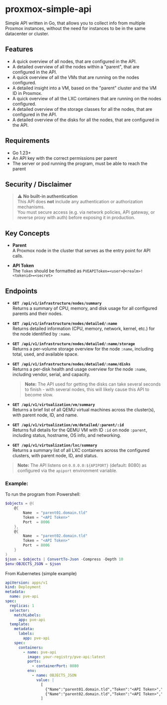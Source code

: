 # proxmox-simple-api
Simple API written in Go, that allows you to collect info from multiple Proxmox instances, without the need for instances to be in the same datacenter or cluster.


## Features
- A quick overview of all nodes, that are configured in the API.
- A detailed overview of all the nodes within a "parent", that are configured in the API.
- A quick overview of all the VMs that are running on the nodes configured.
- A detailed insight into a VM, based on the "parent" cluster and the VM ID in Proxmox.
- A quick overview of all the LXC containers that are running on the nodes configured.
- A detailed overview of the storage classes for all the nodes, that are configured in the API.
- A detailed overview of the disks for all the nodes, that are configured in the API. 

## Requirements
- Go 1.23+
- An API key with the correct permissions per parent
- The server or pod running the program, must be able to reach the parent

## Security / Disclaimer

> ⚠️ **No built-in authentication**  
> This API does **not** include any authentication or authorization mechanisms.  
> You must secure access (e.g. via network policies, API gateway, or reverse proxy with auth) before exposing it in production.



## Key Concepts

- **Parent**  
  A Proxmox node in the cluster that serves as the entry point for API calls.

- **API Token**  
  The `Token` should be formatted as `PVEAPIToken=<user>@<realm>!<tokenid>=<secret>`

## Endpoints

- **`GET /api/v1/infrastructure/nodes/summary`**  
  Returns a summary of CPU, memory, and disk usage for all configured parents and their nodes.

- **`GET /api/v1/infrastructure/nodes/detailed/:name`**  
  Returns detailed information (CPU, memory, network, kernel, etc.) for the node identified by `:name`.

- **`GET /api/v1/infrastructure/nodes/detailed/:name/storage`**  
  Returns a per-volume storage overview for the node `:name`, including total, used, and available space.

- **`GET /api/v1/infrastructure/nodes/detailed/:name/disks`**  
  Returns a per-disk health and usage overview for the node `:name`, including vendor, serial, and capacity.
  > **Note:** The API used for getting the disks can take several seconds to finish - with several nodes, this will likely cause this API to become slow.

- **`GET /api/v1/virtualization/vm/summary`**  
  Returns a brief list of all QEMU virtual machines across the cluster(s), with parent node, ID, and name.

- **`GET /api/v1/virtualization/vm/detailed/:parent/:id`**  
  Returns full details for the QEMU VM with ID `:id` on node `:parent`, including status, hostname, OS info, and networking.

- **`GET /api/v1/virtualization/lxc/summary`**  
  Returns a summary list of all LXC containers across the configured clusters, with parent node, ID, and status.

> **Note:** The API listens on `0.0.0.0:${APIPORT}` (default: 8080) as configured via the `apiport` environment variable.

### Example:

To run the program from Powershell:
```Powershell
$objects = @(
    @{
        Name  = "parent01.domain.tld"
        Token = "<API Token>"
        Port  = 8006
    },
    @{
        Name  = "parent02.domain.tld"
        Token = "<API Token>"
        Port  = 8006
    }
)
$json = $objects | ConvertTo-Json -Compress -Depth 10
$env:OBJECTS_JSON = $json
```

From Kubernetes (simple example)
```yaml 
apiVersion: apps/v1
kind: Deployment
metadata:
  name: pve-api
spec:
  replicas: 1
  selector:
    matchLabels:
      app: pve-api
  template:
    metadata:
      labels:
        app: pve-api
    spec:
      containers:
        - name: pve-api
          image: your-registry/pve-api:latest  
          ports:
            - containerPort: 8080
          env:
            - name: OBJECTS_JSON
              value: |
                [
                  {"Name":"parent01.domain.tld","Token":"<API Token>","Port":8006},
                  {"Name":"parent02.domain.tld","Token":"<API Token>","Port":8006}
                ]

```